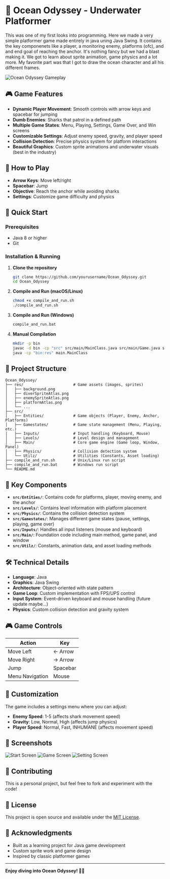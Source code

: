# 🌊 Ocean Odyssey - Underwater Platformer

This was one of my first looks into programming. Here we made a very simple platformer game made entirely in java uning Java Swing. It contains the key componenets like a player, a monitoring enemy, platforms (ofc), and and end goal of reaching the anchor. It's nothing fancy but we had a blast making it. We got to learn about sprite animation, game physics and a lot more. My favorite part was that I got to draw the ocean character and all his different frames.

![Ocean Odyssey Gameplay](https://img.shields.io/badge/Java-ED8B00?style=for-the-badge&logo=openjdk&logoColor=white)

## 🎮 Game Features

- **Dynamic Player Movement**: Smooth controls with arrow keys and spacebar for jumping
- **Dumb Enemies**: Sharks that patrol in a defined path
- **Multiple Game States**: Menu, Playing, Settings, Game Over, and Win screens
- **Customizable Settings**: Adjust enemy speed, gravity, and player speed
- **Collision Detection**: Precise physics system for platform interactions
- **Beautiful Graphics**: Custom sprite animations and underwater visuals (best in the industry)

## 🎯 How to Play

- **Arrow Keys**: Move left/right
- **Spacebar**: Jump
- **Objective**: Reach the anchor while avoiding sharks
- **Settings**: Customize game difficulty and physics

## 🚀 Quick Start

### Prerequisites

- Java 8 or higher
- Git

### Installation & Running

1. **Clone the repository**

   ```bash
   git clone https://github.com/yourusername/Ocean_Odyssey.git
   cd Ocean_Odyssey
   ```

2. **Compile and Run (macOS/Linux)**

   ```bash
   chmod +x compile_and_run.sh
   ./compile_and_run.sh
   ```

3. **Compile and Run (Windows)**

   ```cmd
   compile_and_run.bat
   ```

4. **Manual Compilation**
   ```bash
   mkdir -p bin
   javac -d bin -cp "src" src/main/MainClass.java src/main/Game.java src/main/GamePanel.java src/main/GameWindow.java src/main/MenuFrame.java src/main/Settings.java src/Entities/*.java src/gamestates/*.java src/inputs/*.java src/Levels/*.java src/Physics/*.java src/utilz/*.java
   java -cp "bin:res" main.MainClass
   ```

## 📁 Project Structure

```
Ocean_Odyssey/
├── res/                      # Game assets (images, sprites)
│   ├── background.png
│   ├── diverSpriteAtlas.png
│   ├── enemySpriteAtlas.png
│   ├── platformAtlas.png
│   └── ...
├── src/
│   ├── Entities/             # Game objects (Player, Enemy, Anchor, Platforms)
│   ├── Gamestates/           # Game state management (Menu, Playing, etc.)
│   ├── Inputs/               # Input handling (Keyboard, Mouse)
│   ├── Levels/               # Level design and management
│   ├── Main/                 # Core game engine (Game loop, Window, Panel)
│   ├── Physics/              # Collision detection system
│   └── Utilz/                # Utilities (Constants, Asset loading)
├── compile_and_run.sh        # Unix/Linux run script
├── compile_and_run.bat       # Windows run script
└── README.md
```

## 🎨 Key Components

- **`src/Entities/`**: Contains code for platforms, player, moving enemy, and the anchor
- **`src/Levels/`**: Contains level information with platform placement
- **`src/Physics/`**: Contains the collision detection system
- **`src/Gamestates/`**: Manages different game states (pause, settings, playing, game over)
- **`src/Inputs/`**: Handles all input listeners (mouse and keyboard)
- **`src/Main/`**: Foundation code including main method, game panel, and window
- **`src/Utilz/`**: Constants, animation data, and asset loading methods

## 🛠️ Technical Details

- **Language**: Java
- **Graphics**: Java Swing
- **Architecture**: Object-oriented with state pattern
- **Game Loop**: Custom implementation with FPS/UPS control
- **Input System**: Event-driven keyboard and mouse handling (future update maybe...)
- **Physics**: Custom collision detection and gravity system

## 🎮 Game Controls

| Action          | Key      |
| --------------- | -------- |
| Move Left       | ← Arrow  |
| Move Right      | → Arrow  |
| Jump            | Spacebar |
| Menu Navigation | Mouse    |

## 🔧 Customization

The game includes a settings menu where you can adjust:

- **Enemy Speed**: 1-5 (affects shark movement speed)
- **Gravity**: Low, Normal, High (affects jump physics)
- **Player Speed**: Normal, Fast, INHUMANE (affects movement speed)

## 📸 Screenshots

![Start Screen](./res/startScreen.png)
![Game Screen](./res/gameScreen.png)
![Setting Screen](./res/settingScreen.png)

## 🤝 Contributing

This is a personal project, but feel free to fork and experiment with the code!

## 📄 License

This project is open source and available under the [MIT License](LICENSE).

## 🙏 Acknowledgments

- Built as a learning project for Java game development
- Custom sprite work and game design
- Inspired by classic platformer games

---

**Enjoy diving into Ocean Odyssey! 🌊🐠**
